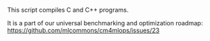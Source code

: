 ﻿This script compiles C and C++ programs.

It is a part of our universal benchmarking and optimization roadmap: https://github.com/mlcommons/cm4mlops/issues/23

